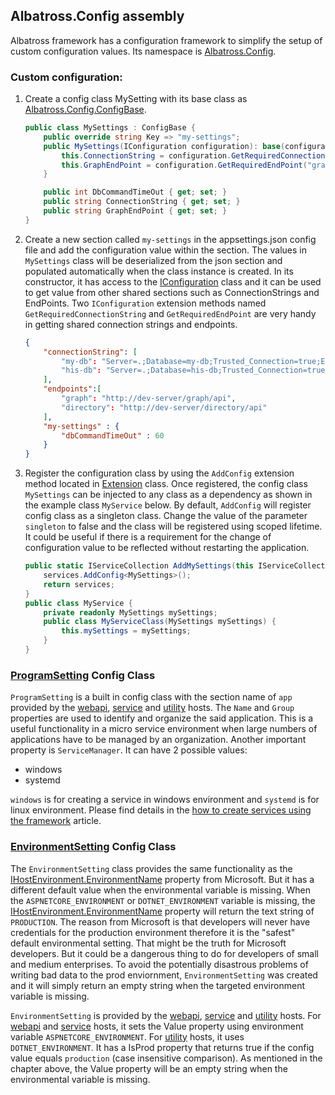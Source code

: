 ## Albatross.Config assembly

Albatross framework has a configuration framework to simplify the setup of custom configuration values.  Its namespace is [Albatross.Config](https://rushuiguan.github.io/framework/api/Albatross.Config.html).  

### Custom configuration:
1. Create a config class MySetting with its base class as [Albatross.Config.ConfigBase](https://rushuiguan.github.io/framework/api/Albatross.Config.ConfigBase.html).
	```c#
	public class MySettings : ConfigBase {
		public override string Key => "my-settings";
		public MySettings(IConfiguration configuration): base(configuration) {
			this.ConnectionString = configuration.GetRequiredConnectionString("my-db");
			this.GraphEndPoint = configuration.GetRequiredEndPoint("graph");
		}

		public int DbCommandTimeOut { get; set; }
		public string ConnectionString { get; set; }
		public string GraphEndPoint { get; set; }
	}
	```
1. Create a new section called `my-settings` in the appsettings.json config file and add the configuration value within the section.  The values in `MySettings` class will be deserialized from the json section and populated automatically when the class instance is created.  In its constructor, it has access to the [IConfiguration](https://learn.microsoft.com/en-us/dotnet/api/microsoft.extensions.configuration.iconfiguration?view=dotnet-plat-ext-7.0) class and it can be used to get value from other shared sections such as ConnectionStrings and EndPoints.  Two `IConfiguration` extension methods named `GetRequiredConnectionString` and `GetRequiredEndPoint` are very handy in getting shared connection strings and endpoints.
	```json
	{
		"connectionString": [
			"my-db": "Server=.;Database=my-db;Trusted_Connection=true;Encrypt=false",
			"his-db": "Server=.;Database=his-db;Trusted_Connection=true;Encrypt=false"
		],
		"endpoints":[
			"graph": "http://dev-server/graph/api",
			"directory": "http://dev-server/directory/api"
		],
		"my-settings" : {
			"dbCommandTimeOut" : 60
		}
	}
	```
1. Register the configuration class by using the `AddConfig` extension method located in [Extension](https://rushuiguan.github.io/framework/api/Albatross.Config.Extension.html) class.  Once registered, the config class `MySettings` can be injected to any class as a dependency as shown in the example class `MyService` below.  By default, `AddConfig` will register config class as a singleton class.  Change the value of the parameter `singleton` to false and the class will be registered using scoped lifetime.  It could be useful if there is a requirement for the change of configuration value to be reflected without restarting the application.
	```c#
	public static IServiceCollection AddMySettings(this IServiceCollection services) {
		services.AddConfig<MySettings>();
		return services;
	}
	public class MyService {
		private readonly MySettings mySettings;
		public class MyServiceClass(MySettings mySettings) {
			this.mySettings = mySettings;
		}
	}
	```
### [ProgramSetting](https://rushuiguan.github.io/framework/api/Albatross.Config.ProgramSetting.html) Config Class
`ProgramSetting` is a built in config class with the section name of `app` provided by the [webapi](webapi.md), [service](service.md) and [utility](utility.md) hosts.  The `Name` and `Group` properties are used to identify and organize the said application.  This is a useful functionality in a micro service environment when large numbers of applications have to be managed by an organization.  Another important property is `ServiceManager`.  It can have 2 possible values:
- windows
- systemd

`windows` is for creating a service in windows environment and `systemd` is for linux environment.  Please find details in the [how to create services using the framework](service.md) article.

### [EnvironmentSetting](https://rushuiguan.github.io/framework/api/Albatross.Config.EnvironmentSetting.html) Config Class
The `EnvironmentSetting` class provides the same functionality as the [IHostEnvironment.EnvironmentName](https://learn.microsoft.com/en-us/dotnet/api/microsoft.extensions.hosting.ihostenvironment.environmentname?view=dotnet-plat-ext-7.0#microsoft-extensions-hosting-ihostenvironment-environmentname) property from Microsoft.  But it has a different default value when the environmental variable is missing.  When the `ASPNETCORE_ENVIRONMENT` or `DOTNET_ENVIRONMENT` variable is missing, the [IHostEnvironment.EnvironmentName](https://learn.microsoft.com/en-us/dotnet/api/microsoft.extensions.hosting.ihostenvironment.environmentname?view=dotnet-plat-ext-7.0#microsoft-extensions-hosting-ihostenvironment-environmentname) property will return the text string of `PRODUCTION`.  The reason from Microsoft is that developers will never have credentials for the production environment therefore it is the "safest" default environmental setting.  That might be the truth for Microsoft developers.  But it could be a dangerous thing to do for developers of small and medium enterprises.  To avoid the potentially disastrous problems of writing bad data to the prod enviornment, `EnvironmentSetting` was created and it will simply return an empty string when the targeted environment variable is missing.

`EnvironmentSetting` is provided by the [webapi](webapi.md), [service](service.md) and [utility](utility.md) hosts.  For [webapi](webapi.md) and [service](service.md) hosts, it sets the Value property using environment variable `ASPNETCORE_ENVIRONMENT`.  For [utility](utility.md) hosts, it uses `DOTNET_ENVIRONMENT`.  It has a IsProd property that returns true if the config value equals `production` (case insensitive comparison).  As mentioned in the chapter above, the Value property will be an empty string when the environmental variable is missing.
